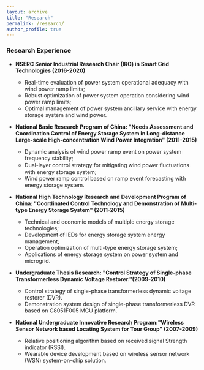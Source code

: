 ```yaml
---
layout: archive
title: "Research"
permalink: /research/
author_profile: true
---
```



### Research Experience

* **NSERC Senior Industrial Research Chair (IRC) in Smart Grid Technologies (2016-2020)**
  * Real-time evaluation of power system operational adequacy with wind power ramp limits;
  * Robust optimization of power system operation considering wind power ramp limits;
  * Optimal management of power system ancillary service with energy storage system and wind power.



* **National Basic Research Program of China: "Needs Assessment and Coordination Control of Energy Storage System in Long-distance Large-scale High-concentration Wind Power Integration" (2011-2015)**

  * Dynamic analysis of wind power ramp event on power system frequency stability;
  * Dual-layer control strategy for mitigating wind power ﬂuctuations with energy storage system;
  * Wind power ramp control based on ramp event forecasting with energy storage system.


* **National High Technology Research and Development Program of China: "Coordinated Control Technology and Demonstration of Multi-type Energy Storage System" (2011-2015)**

  * Technical and economic models of multiple energy storage technologies;
  * Development of IEDs for energy storage system energy management;
  * Operation optimization of multi-type energy storage system;
  * Applications of energy storage system on power system and microgrid.


* **Undergraduate Thesis Research: "Control Strategy of Single-phase Transformerless Dynamic Voltage Restorer."(2009-2010)**

  * Control strategy of single-phase transformerless dynamic voltage restorer (DVR).
  * Demonstration system design of single-phase transformerless DVR based on C8051F005 MCU platform.


* **National Undergraduate Innovative Research Program:"Wireless Sensor Network based Locating System for Tour Group" (2007-2009)**

  * Relative positioning algorithm based on received signal Strength indicator (RSSI).
  * Wearable device development based on wireless sensor network (WSN) system-on-chip solution.
